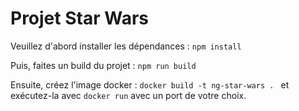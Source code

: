 # Projet Star Wars #
Veuillez d'abord installer les dépendances : `npm install`

Puis, faites un build du projet : `npm run build`

Ensuite, créez l'image docker : `docker build -t ng-star-wars . `
et exécutez-la avec `docker run` avec un port de votre choix.
